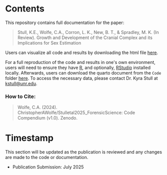 # Contents
This repository contains full documentation for the paper:

> Stull, K.E., Wolfe, C.A., Corron, L. K., New, B. T., & Spradley, M. K. (In Review). Growth and Development of the Cranial Complex and its Implications for Sex Estimation

Users can visualize all code and results by downloading the html file [here](https://github.com/ChristopherAWolfe/Stulletal2025_ForensicScience/blob/main/CodeCompendium_Stulletal2025_ForensicScience.html).

For a full reproduction of the code and results in one's own environment, users will need to ensure they have [R](https://www.r-project.org/), and optionally, [RStudio](https://posit.co/download/rstudio-desktop/) installed locally. Afterwards, users can download the quarto document from the `Code` folder [here](https://github.com/ChristopherAWolfe/Stulletal2025_ForensicScience/blob/main/Code/CodeCompendium_Stulletal2025_ForensicScience.qmd). To access the necessary data, please contact Dr. Kyra Stull at <kstull@unr.edu>. 

### How to Cite:

> Wolfe, C.A. (2024). ChristopherAWolfe/Stulletal2025_ForensicScience: Code Compendium (v1.0). Zenodo.

# Timestamp

This section will be updated as the publication is reviewed and any changes are made to the code or documentation.

* Publication Submission: July 2025 
